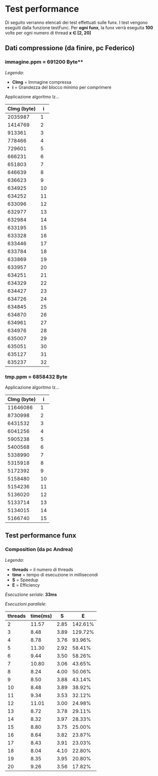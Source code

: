 # Test performance

Di seguito verranno elencati dei test effettuati sulle funx. I test vengono eseguiti dalla funzione testFunc. Per **ogni funx**, la funx verrà eseguita **100** volte per ogni numero di thread **x ∈ [2, 20]**

## Dati compressione (da finire, pc Federico)

### immagine.ppm = 691200 Byte**

*Legenda*:

* **CImg** = Immagine compressa
* **i** =  Grandezza del blocco minimo per comprimere

Applicazione algoritmo lz...

| CImg (byte) | i  |
|-------------|--- |
|   2035987   | 1  |
|   1414769   | 2  |
|   913361    | 3  |
|   778466    | 4  |
|   729601    | 5  |
|   666231    | 6  |
|   651803    | 7  |
|   646639    | 8  |
|   636623    | 9  |
|   634925    | 10 |
|   634252    | 11 |
|   633096    | 12 |
|   632977    | 13 |
|   632984    | 14 |
|   633195    | 15 |
|   633328    | 16 |
|   633446    | 17 |
|   633784    | 18 |
|   633869    | 19 |
|   633957    | 20 |
|   634251    | 21 |
|   634329    | 22 |
|   634427    | 23 |
|   634726    | 24 |
|   634845    | 25 |
|   634870    | 26 |
|   634961    | 27 |
|   634976    | 28 |
|   635007    | 29 |
|   635051    | 30 |
|   635127    | 31 |
|   635237    | 32 |

<!-- 
* Compressed img = 2035987 Byte   i = 1
* Compressed img = 1414769 Byte   i = 2
* Compressed img = 913361 Byte    i = 3
* Compressed img = 778466 Byte    i = 4
* Compressed img = 729601 Byte    i = 5
* Compressed img = 666231 Byte    i = 6
* Compressed img = 651803 Byte    i = 7
* Compressed img = 646639 Byte    i = 8
* Compressed img = 636623 Byte    i = 9
* Compressed img = 634925 Byte    i = 10
* Compressed img = 634252 Byte    i = 11
* Compressed img = 633096 Byte    i = 12
* Compressed img = 632977 Byte    i = 13
* Compressed img = 632984 Byte    i = 14
* Compressed img = 633195 Byte    i = 15
* Compressed img = 633328 Byte    i = 16
* Compressed img = 633446 Byte    i = 17
* Compressed img = 633784 Byte    i = 18
* Compressed img = 633869 Byte    i = 19
* Compressed img = 633957 Byte    i = 20
* Compressed img = 634251 Byte    i = 21
* Compressed img = 634329 Byte    i = 22
* Compressed img = 634427 Byte    i = 23
* Compressed img = 634726 Byte    i = 24
* Compressed img = 634845 Byte    i = 25
* Compressed img = 634870 Byte    i = 26
* Compressed img = 634961 Byte    i = 27
* Compressed img = 634976 Byte    i = 28
* Compressed img = 635007 Byte    i = 29
* Compressed img = 635051 Byte    i = 30
* Compressed img = 635127 Byte    i = 31
* Compressed img = 635237 Byte    i = 32
-->

### tmp.ppm = 6858432 Byte

Applicazione algoritmo lz...

| CImg (byte) |  i |
|-------------|----|
|   11646086  | 1  |
|   8730998   | 2  |
|   6431532   | 3  |
|   6041256   | 4  |
|   5905238   | 5  |
|   5400568   | 6  |
|   5338990   | 7  |
|   5315918   | 8  |
|   5172392   | 9  |
|   5158480   | 10 |
|   5154236   | 11 |
|   5136020   | 12 |
|   5133714   | 13 |
|   5134015   | 14 |
|   5166740   | 15 |

<!--
* Compressed img = 11646086 Byte  i = 1
* Compressed img = 8730998 Byte   i = 2
* Compressed img = 6431532 Byte   i = 3
* Compressed img = 6041256 Byte   i = 4
* Compressed img = 5905238 Byte   i = 5
* Compressed img = 5400568 Byte   i = 6
* Compressed img = 5338990 Byte   i = 7
* Compressed img = 5315918 Byte   i = 8
* Compressed img = 5172392 Byte   i = 9
* Compressed img = 5158480 Byte   i = 10
* Compressed img = 5154236 Byte   i = 11
* Compressed img = 5136020 Byte   i = 12
* Compressed img = 5133714 Byte   i = 13
* Compressed img = 5134015 Byte   i = 14
* Compressed img = 5166740 Byte   i = 15
-->
## Test performance funx

### Composition (da pc Andrea)

*Legenda*:

* **threads** = il numero di threads
* **time** = tempo di esecuzione in millisecondi 
* **S** = Speedup
* **E** = Efficiency

*Esecuzione seriale*: **33ms**

*Esecuzioni parallele*:

| threads | time(ms)    | S    | E     |
| ------- | ----- | ---- | ----- |
| 2       | 11.57 | 2.85 | 142.61% |
| 3       | 8.48  | 3.89 | 129.72% |
| 4       | 8.78  | 3.76 | 93.96%  |
| 5       | 11.30 | 2.92 | 58.41%  |
| 6       | 9.44  | 3.50 | 58.26%  |
| 7       | 10.80 | 3.06 | 43.65%  |
| 8       | 8.24  | 4.00 | 50.06%  |
| 9       | 8.50  | 3.88 | 43.14%  |
| 10      | 8.48  | 3.89 | 38.92%  |
| 11      | 9.34  | 3.53 | 32.12%  |
| 12      | 11.01 | 3.00 | 24.98%  |
| 13      | 8.72  | 3.78 | 29.11%  |
| 14      | 8.32  | 3.97 | 28.33%  |
| 15      | 8.80  | 3.75 | 25.00%  |
| 16      | 8.64  | 3.82 | 23.87%  |
| 17      | 8.43  | 3.91 | 23.03%  |
| 18      | 8.04  | 4.10 | 22.80%  |
| 19      | 8.35  | 3.95 | 20.80%  |
| 20      | 9.26  | 3.56 | 17.82%  |
